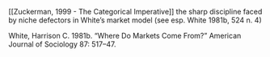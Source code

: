 [[Zuckerman, 1999 - The Categorical Imperative]]
the sharp discipline faced by niche defectors in White’s market model (see esp. White 1981b, 524 n. 4)

White, Harrison C. 1981b. “Where Do Markets Come From?” American Journal of Sociology 87: 517–47.